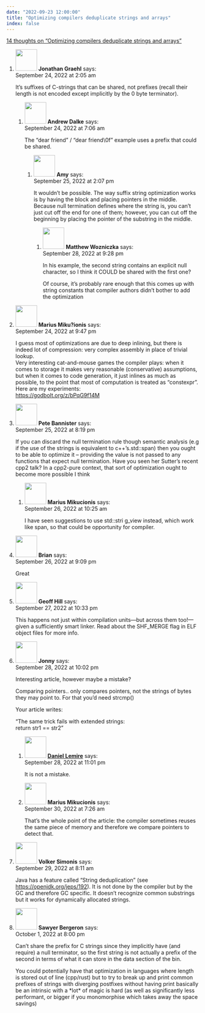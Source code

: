 ```yaml
---
date: "2022-09-23 12:00:00"
title: "Optimizing compilers deduplicate strings and arrays"
index: false
---
```


[14 thoughts on &ldquo;Optimizing compilers deduplicate strings and arrays&rdquo;](/lemire/blog/2022/09-23-optimizing-compilers-deduplicate-strings-and-arrays)

<ol class="comment-list">
<li id="comment-646043" class="comment even thread-even depth-1 parent">
<div class="comment-author vcard">
<img alt src="https://secure.gravatar.com/avatar/61b37304c7ed74039a1489c855cee69f?s=56&#038;d=mm&#038;r=g" srcset="https://secure.gravatar.com/avatar/61b37304c7ed74039a1489c855cee69f?s=112&#038;d=mm&#038;r=g 2x" class="avatar avatar-56 photo" height="56" width="56" decoding="async" /> <b class="fn">Jonathan Graehl</b> <span class="says">says:</span> </div>
<div class="comment-metadata"><time datetime="2022-09-24T02:05:42+00:00">September 24, 2022 at 2:05 am</time></a> </div>
<div class="comment-content">
<p>It&rsquo;s suffixes of C-strings that can be shared, not prefixes (recall their length is not encoded except implicitly by the 0 byte terminator).</p>
</div>
<ol class="children">
<li id="comment-646053" class="comment byuser comment-author-andrew odd alt depth-2 parent">
<div class="comment-author vcard">
<img alt src="https://secure.gravatar.com/avatar/2d3e32506243224474e7292fab5fddba?s=56&#038;d=mm&#038;r=g" srcset="https://secure.gravatar.com/avatar/2d3e32506243224474e7292fab5fddba?s=112&#038;d=mm&#038;r=g 2x" class="avatar avatar-56 photo" height="56" width="56" decoding="async" /> <b class="fn">Andrew Dalke</b> <span class="says">says:</span> </div>
<div class="comment-metadata"><time datetime="2022-09-24T07:06:38+00:00">September 24, 2022 at 7:06 am</time></a> </div>
<div class="comment-content">
<p>The &ldquo;dear friend&rdquo; / &ldquo;dear friend\0f&rdquo; example uses a prefix that could be shared.</p>
</div>
<ol class="children">
<li id="comment-646079" class="comment even depth-3 parent">
<div class="comment-author vcard">
<img alt src="https://secure.gravatar.com/avatar/7ef5c84e1e00d2960b4f37c202d716c3?s=56&#038;d=mm&#038;r=g" srcset="https://secure.gravatar.com/avatar/7ef5c84e1e00d2960b4f37c202d716c3?s=112&#038;d=mm&#038;r=g 2x" class="avatar avatar-56 photo" height="56" width="56" loading="lazy" decoding="async" /> <b class="fn">Amy</b> <span class="says">says:</span> </div>
<div class="comment-metadata"><time datetime="2022-09-25T14:07:43+00:00">September 25, 2022 at 2:07 pm</time></a> </div>
<div class="comment-content">
<p>It wouldn&rsquo;t be possible. The way suffix string optimization works is by having the block and placing pointers in the middle. Because null termination defines where the string is, you can&rsquo;t just cut off the end for one of them; however, you can cut off the beginning by placing the pointer of the substring in the middle.</p>
</div>
<ol class="children">
<li id="comment-646145" class="comment odd alt depth-4">
<div class="comment-author vcard">
<img alt src="https://secure.gravatar.com/avatar/dcddae70351aff62451086cd399801f9?s=56&#038;d=mm&#038;r=g" srcset="https://secure.gravatar.com/avatar/dcddae70351aff62451086cd399801f9?s=112&#038;d=mm&#038;r=g 2x" class="avatar avatar-56 photo" height="56" width="56" loading="lazy" decoding="async" /> <b class="fn">Matthew Wozniczka</b> <span class="says">says:</span> </div>
<div class="comment-metadata"><time datetime="2022-09-28T21:28:18+00:00">September 28, 2022 at 9:28 pm</time></a> </div>
<div class="comment-content">
<p>In his example, the second string contains an explicit null character, so I think it COULD be shared with the first one?</p>
<p>Of course, it&rsquo;s probably rare enough that this comes up with string constants that compiler authors didn&rsquo;t bother to add the optimization</p>
</div>
</li>
</ol>
</li>
</ol>
</li>
</ol>
</li>
<li id="comment-646065" class="comment even thread-odd thread-alt depth-1">
<div class="comment-author vcard">
<img alt src="https://secure.gravatar.com/avatar/ec8543447c3161a6bf01ca186767cda8?s=56&#038;d=mm&#038;r=g" srcset="https://secure.gravatar.com/avatar/ec8543447c3161a6bf01ca186767cda8?s=112&#038;d=mm&#038;r=g 2x" class="avatar avatar-56 photo" height="56" width="56" loading="lazy" decoding="async" /> <b class="fn">Marius Miku?ionis</b> <span class="says">says:</span> </div>
<div class="comment-metadata"><time datetime="2022-09-24T21:47:35+00:00">September 24, 2022 at 9:47 pm</time></a> </div>
<div class="comment-content">
<p>I guess most of optimizations are due to deep inlining, but there is indeed lot of compression: very complex assembly in place of trivial lookup.<br/>
Very interesting cat-and-mouse games the compiler plays: when it comes to storage it makes very reasonable (conservative) assumptions, but when it comes to code generation, it just inlines as much as possible, to the point that most of computation is treated as &ldquo;constexpr&rdquo;.<br/>
Here are my experiments:<br/>
<a href="https://godbolt.org/z/bPqG9f14M" rel="nofollow ugc">https://godbolt.org/z/bPqG9f14M</a></p>
</div>
</li>
<li id="comment-646092" class="comment odd alt thread-even depth-1 parent">
<div class="comment-author vcard">
<img alt src="https://secure.gravatar.com/avatar/89528a6bdc5f0e9af429605351151203?s=56&#038;d=mm&#038;r=g" srcset="https://secure.gravatar.com/avatar/89528a6bdc5f0e9af429605351151203?s=112&#038;d=mm&#038;r=g 2x" class="avatar avatar-56 photo" height="56" width="56" loading="lazy" decoding="async" /> <b class="fn">Pete Bannister</b> <span class="says">says:</span> </div>
<div class="comment-metadata"><time datetime="2022-09-25T20:19:03+00:00">September 25, 2022 at 8:19 pm</time></a> </div>
<div class="comment-content">
<p>If you can discard the null termination rule though semantic analysis (e.g if the use of the strings is equivalent to c++&rsquo;s.std::span) then you ought to be able to optimize it &#8211; providing the value is not passed to any functions that expect null termination. Have you seen her Sutter&rsquo;s recent cpp2 talk? In a cpp2-pure context, that sort of optimization ought to become more possible I think</p>
</div>
<ol class="children">
<li id="comment-646105" class="comment even depth-2">
<div class="comment-author vcard">
<img alt src="https://secure.gravatar.com/avatar/ec8543447c3161a6bf01ca186767cda8?s=56&#038;d=mm&#038;r=g" srcset="https://secure.gravatar.com/avatar/ec8543447c3161a6bf01ca186767cda8?s=112&#038;d=mm&#038;r=g 2x" class="avatar avatar-56 photo" height="56" width="56" loading="lazy" decoding="async" /> <b class="fn">Marius Mikucionis</b> <span class="says">says:</span> </div>
<div class="comment-metadata"><time datetime="2022-09-26T10:25:08+00:00">September 26, 2022 at 10:25 am</time></a> </div>
<div class="comment-content">
<p>I have seen suggestions to use std::stri g_view instead, which work like span, so that could be opportunity for compiler.</p>
</div>
</li>
</ol>
</li>
<li id="comment-646112" class="comment odd alt thread-odd thread-alt depth-1">
<div class="comment-author vcard">
<img alt src="https://secure.gravatar.com/avatar/d53862a970868a5df7a0a979b7c3f522?s=56&#038;d=mm&#038;r=g" srcset="https://secure.gravatar.com/avatar/d53862a970868a5df7a0a979b7c3f522?s=112&#038;d=mm&#038;r=g 2x" class="avatar avatar-56 photo" height="56" width="56" loading="lazy" decoding="async" /> <b class="fn">Brian</b> <span class="says">says:</span> </div>
<div class="comment-metadata"><time datetime="2022-09-26T21:09:17+00:00">September 26, 2022 at 9:09 pm</time></a> </div>
<div class="comment-content">
<p>Great</p>
</div>
</li>
<li id="comment-646137" class="comment even thread-even depth-1">
<div class="comment-author vcard">
<img alt src="https://secure.gravatar.com/avatar/eb999eed8b210c8246f4b08643a2f314?s=56&#038;d=mm&#038;r=g" srcset="https://secure.gravatar.com/avatar/eb999eed8b210c8246f4b08643a2f314?s=112&#038;d=mm&#038;r=g 2x" class="avatar avatar-56 photo" height="56" width="56" loading="lazy" decoding="async" /> <b class="fn">Geoff Hill</b> <span class="says">says:</span> </div>
<div class="comment-metadata"><time datetime="2022-09-27T22:33:30+00:00">September 27, 2022 at 10:33 pm</time></a> </div>
<div class="comment-content">
<p>This happens not just within compilation units—but across them too!—given a sufficiently smart linker. Read about the SHF_MERGE flag in ELF object files for more info.</p>
</div>
</li>
<li id="comment-646146" class="comment odd alt thread-odd thread-alt depth-1 parent">
<div class="comment-author vcard">
<img alt src="https://secure.gravatar.com/avatar/ace5de8c10a087499c08247011719681?s=56&#038;d=mm&#038;r=g" srcset="https://secure.gravatar.com/avatar/ace5de8c10a087499c08247011719681?s=112&#038;d=mm&#038;r=g 2x" class="avatar avatar-56 photo" height="56" width="56" loading="lazy" decoding="async" /> <b class="fn">Jonny</b> <span class="says">says:</span> </div>
<div class="comment-metadata"><time datetime="2022-09-28T22:02:07+00:00">September 28, 2022 at 10:02 pm</time></a> </div>
<div class="comment-content">
<p>Interesting article, however maybe a mistake?</p>
<p>Comparing pointers.. only compares pointers, not the strings of bytes they may point to. For that you&rsquo;d need strcmp()</p>
<p>Your article writes: </p>
<p>&ldquo;The same trick fails with extended strings:<br/>
return str1 == str2&rdquo;</p>
</div>
<ol class="children">
<li id="comment-646148" class="comment byuser comment-author-lemire bypostauthor even depth-2">
<div class="comment-author vcard">
<img alt src="https://secure.gravatar.com/avatar/2ca999bef9535950f5b84281a4dab006?s=56&#038;d=mm&#038;r=g" srcset="https://secure.gravatar.com/avatar/2ca999bef9535950f5b84281a4dab006?s=112&#038;d=mm&#038;r=g 2x" class="avatar avatar-56 photo" height="56" width="56" loading="lazy" decoding="async" /> <b class="fn"><a href="https://lemire.me/en/" class="url" rel="ugc">Daniel Lemire</a></b> <span class="says">says:</span> </div>
<div class="comment-metadata"><time datetime="2022-09-28T23:01:16+00:00">September 28, 2022 at 11:01 pm</time></a> </div>
<div class="comment-content">
<p>It is not a mistake.</p>
</div>
</li>
<li id="comment-646163" class="comment odd alt depth-2">
<div class="comment-author vcard">
<img alt src="https://secure.gravatar.com/avatar/ec8543447c3161a6bf01ca186767cda8?s=56&#038;d=mm&#038;r=g" srcset="https://secure.gravatar.com/avatar/ec8543447c3161a6bf01ca186767cda8?s=112&#038;d=mm&#038;r=g 2x" class="avatar avatar-56 photo" height="56" width="56" loading="lazy" decoding="async" /> <b class="fn">Marius Mikucionis</b> <span class="says">says:</span> </div>
<div class="comment-metadata"><time datetime="2022-09-30T07:26:14+00:00">September 30, 2022 at 7:26 am</time></a> </div>
<div class="comment-content">
<p>That&rsquo;s the whole point of the article: the compiler sometimes reuses the same piece of memory and therefore we compare pointers to detect that.</p>
</div>
</li>
</ol>
</li>
<li id="comment-646152" class="comment even thread-even depth-1">
<div class="comment-author vcard">
<img alt src="https://secure.gravatar.com/avatar/c20381ee8508b1344dd4c1aaa1cc5aa8?s=56&#038;d=mm&#038;r=g" srcset="https://secure.gravatar.com/avatar/c20381ee8508b1344dd4c1aaa1cc5aa8?s=112&#038;d=mm&#038;r=g 2x" class="avatar avatar-56 photo" height="56" width="56" loading="lazy" decoding="async" /> <b class="fn">Volker Simonis</b> <span class="says">says:</span> </div>
<div class="comment-metadata"><time datetime="2022-09-29T08:11:54+00:00">September 29, 2022 at 8:11 am</time></a> </div>
<div class="comment-content">
<p>Java has a feature called &ldquo;String deduplication&rdquo; (see <a href="https://openjdk.org/jeps/192" rel="nofollow ugc">https://openjdk.org/jeps/192</a>). It is not done by the compiler but by the GC and therefore GC specific. It doesn&rsquo;t recognize common substrings but it works for dynamically allocated strings.</p>
</div>
</li>
<li id="comment-646188" class="comment odd alt thread-odd thread-alt depth-1">
<div class="comment-author vcard">
<img alt src="https://secure.gravatar.com/avatar/70d415480fb58013869b5d79310657eb?s=56&#038;d=mm&#038;r=g" srcset="https://secure.gravatar.com/avatar/70d415480fb58013869b5d79310657eb?s=112&#038;d=mm&#038;r=g 2x" class="avatar avatar-56 photo" height="56" width="56" loading="lazy" decoding="async" /> <b class="fn">Sawyer Bergeron</b> <span class="says">says:</span> </div>
<div class="comment-metadata"><time datetime="2022-10-01T20:00:48+00:00">October 1, 2022 at 8:00 pm</time></a> </div>
<div class="comment-content">
<p>Can&rsquo;t share the prefix for C strings since they implicitly have (and require) a null terminator, so the first string is not actually a prefix of the second in terms of what it can store in the data section of the bin.</p>
<p>You could potentially have that optimization in languages where length is stored out of line (cpp/rust) but to try to break up and print common prefixes of strings with diverging postfixes without having print basically be an intrinsic with a *lot* of magic is hard (as well as significantly less performant, or bigger if you monomorphise which takes away the space savings)</p>
</div>
</li>
</ol>
